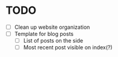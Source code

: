 # TODO

- [ ] Clean up website organization
- [ ] Template for blog posts
  - [ ] List of posts on the side
  - [ ] Most recent post visible on index(?)
